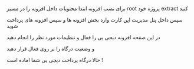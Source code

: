 برای نصب افزونه ابتدا محتویات داخل افزونه را در مسیر root پروژه خود extract کنید

سپس داخل پنل مدیریت اپن کارت وارد بخش افزونه ها و سپس افزونه های پرداخت شوید

در این صفحه افزونه دیجی پی را فعال و تنظیمات مورد نظر را انجام دهید

و وضعیت درگاه را بر روی فعال قرار دهید

حالا درگاه پرداخت دیجی پی شما اماده است !
